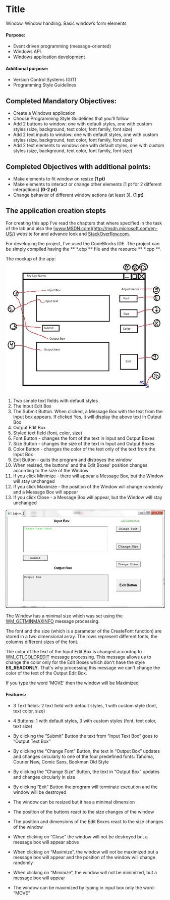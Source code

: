 Title
=========

Window. Window handling. Basic window’s form elements


#### Purpose: ####

* Event driven programming (message-oriented)
* Windows API. 
* Windows application development

#### Additional purpose: 

* Version Control Systems (GIT)
* Programming Style Guidelines

## Completed Mandatory Objectives:

* Create a Windows application
* Choose Programming Style Guidelines that you'll follow
* Add 2 buttons to window: one with default styles, one with custom styles (size, background, text color, font family, font size)
* Add 2 text inputs to window: one with default styles, one with custom styles (size, background, text color, font family, font size)
* Add 2 text elements to window: one with default styles, one with custom styles (size, background, text color, font family, font size)

## Completed Objectives with additional points:

* Make elements to fit window on resize **(1 pt)**
* Make elements to interact or change other elements (1 pt for 2 different interactions) **(0-2 pt)**
* Change behavior of different window actions (at least 3). **(1 pt)**

## The application creation stepts

For creating this app I've read the chapters that where specified in the task of the lab and also the [www.MSDN.com](http://msdn.microsoft.com/en-US/) website for and advance look and [StackOverflow.com](http://stackoverflow.com/). 

For developing the project, I've used the CodeBlocks IDE. The project can be simply compiled having the ** *.cbp ** file and the resource ** *.cpp **.  

The mockup of the app:
![Mockup](./images/drawing.jpg)

1. Two simple text fields with default styles
2. The Input Edit Box
3. The Submit Button. When clicked, a Message Box with the text from the Input box appears. If clicked Yes, it will display the above text in Output Box
4. Output Edit Box
5. Styled text field (font, color, size)
6. Font Button - changes the font of the text in Input and Output Boxes
7. Size Button - changes the size of the text in Input and Output Boxes
8. Color Button - changes the color of the text only of the text from the Input Box 
9. Exit Button - quits the program and distroyes the window
10. When resized, the buttons' and the Edit Boxes' position changes according to the size of the Window
11. If you click Minimize - there will appear a Message Box, but the Window will stay unchanged
12. If you click Maximize - the position of the Window will change randomly and a Message Box will appear 
13. If you click Close - a Message Box will appear, but the Window will stay unchanged

![The app](./images/App.jpg)

The Window has a minimal size which was set using the [WM_GETMINMAXINFO](http://msdn.microsoft.com/en-us/library/windows/desktop/ms632626(v=vs.85).aspx) message processing. 

The font and the size (which is a parameter of the CreateFont function) are stored in a two dimensional array. The rows represent different fonts, the columns different sizes of the font. 

The color of the text of the Input Edit Box is changed accordng to [WM_CTLCOLOREDIT](http://msdn.microsoft.com/en-us/library/windows/desktop/bb761691(v=vs.85).aspx) message processing. This message allows us to change the color only for the Edit Boxes which don't have the style **ES_READONLY**. That's why processing this message we can't change the color of the text of the Output Edit Box.

If you type the word 'MOVE' then the window will be Maximized

#### Features: ####

*	3 Text fields: 2 text field with default styles, 1 with custom style (font, text color, size)

*	4 Buttons: 1 with default styles, 3 with custom styles (font, text color, text size)

*	By clicking the “Submit” Button the text from “Input Text Box” goes to “Output Text Box”

*	By clicking the “Change Font” Button, the text in “Output Box” updates and changes circularly to one of the four predefined fonts: Tahoma, Courier New, Comic Sans, Bookman Old Style

*	By clicking the “Change Size” Button, the text in “Output Box” updates and changes circularly in size

*	By clicking “Exit” Button the program will terminate execution and the window will be destroyed

*	The window can be resized but it has a minimal dimension

*	The position of the buttons react to the size changes of the window

*	The position and dimensions of the Edit Boxes react to the size changes of the window

*	When clicking on “Close” the window will not be destroyed but a message box will appear above

*	When clicking on “Maximize”, the window will not be maximized but a message box will appear and the position of the window will change randomly

*	When clicking on “Minimize”, the window will not be minimized, but a message box will appear

*	The window can be maximized by typing in input box only the word: “MOVE”
